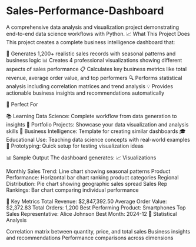 # Sales-Performance-Dashboard
A comprehensive data analysis and visualization project demonstrating end-to-end data science workflows with Python.
📈 What This Project Does
This project creates a complete business intelligence dashboard that:

🔢 Generates 1,200+ realistic sales records with seasonal patterns and business logic
📊 Creates 4 professional visualizations showing different aspects of sales performance
📋 Calculates key business metrics like total revenue, average order value, and top performers
🔍 Performs statistical analysis including correlation matrices and trend analysis
💡 Provides actionable business insights and recommendations automatically

🎯 Perfect For

📚 Learning Data Science: Complete workflow from data generation to insights
💼 Portfolio Projects: Showcase your data visualization and analysis skills
🏢 Business Intelligence: Template for creating similar dashboards
🎓 Educational Use: Teaching data science concepts with real-world examples
🔬 Prototyping: Quick setup for testing visualization ideas

📊 Sample Output
The dashboard generates:
📈 Visualizations

Monthly Sales Trend: Line chart showing seasonal patterns
Product Performance: Horizontal bar chart ranking product categories
Regional Distribution: Pie chart showing geographic sales spread
Sales Rep Rankings: Bar chart comparing individual performance

🔢 Key Metrics
Total Revenue: $2,847,392.50
Average Order Value: $2,372.83
Total Orders: 1,200
Best Performing Product: Smartphones
Top Sales Representative: Alice Johnson
Best Month: 2024-12
🧮 Statistical Analysis

Correlation matrix between quantity, price, and total sales
Business insights and recommendations
Performance comparisons across dimensions
